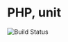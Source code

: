 # PHP, unit

![Build Status](https://travis-ci.org/cyber-dojo-languages/php-unit.svg?branch=master)
